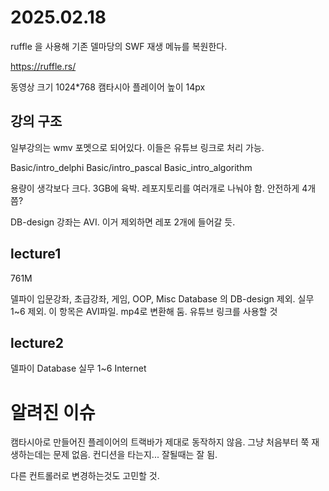 # 2025.02.18




ruffle 을 사용해 기존 델마당의 SWF 재생 메뉴를 복원한다. 

https://ruffle.rs/


동영상 크기 1024*768
캠타시아 플레이어 높이 14px

## 강의 구조

일부강의는 wmv 포멧으로 되어있다. 이들은 유튜브 링크로 처리 가능. 

Basic/intro_delphi
Basic/intro_pascal
Basic_intro_algorithm

용량이 생각보다 크다. 3GB에 육박. 
레포지토리를 여러개로 나눠야 함. 안전하게 4개 쯤?

DB-design 강좌는 AVI. 이거 제외하면 레포 2개에 들어갈 듯. 


## lecture1

761M

델파이
입문강좌, 초급강좌, 게임, OOP, Misc
Database 의 DB-design 제외. 실무 1~6 제외. 이 항목은 AVI파일. mp4로 변환해 둠. 
    유튜브 링크를 사용할 것

## lecture2

델파이
Database 실무 1~6
Internet



 

# 알려진 이슈

캠타시아로 만들어진 플레이어의 트랙바가 제대로 동작하지 않음.
그냥 처음부터 쭉 재생하는데는 문제 없음. 
컨디션을 타는지... 잘될때는 잘 됨. 

다른 컨트롤러로 변경하는것도 고민할 것. 



